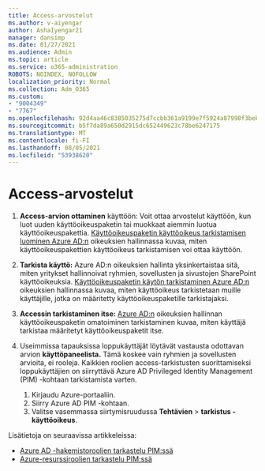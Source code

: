 ```yaml
---
title: Access-arvostelut
ms.author: v-aiyengar
author: AshaIyengar21
manager: dansimp
ms.date: 01/27/2021
ms.audience: Admin
ms.topic: article
ms.service: o365-administration
ROBOTS: NOINDEX, NOFOLLOW
localization_priority: Normal
ms.collection: Adm_O365
ms.custom:
- "9004349"
- "7767"
ms.openlocfilehash: 92d4aa46c8385035275d7ccbb361a9199e7f5924a87998f3beba32a2b02bbcc9
ms.sourcegitcommit: b5f7da89a650d2915dc652449623c78be6247175
ms.translationtype: MT
ms.contentlocale: fi-FI
ms.lasthandoff: 08/05/2021
ms.locfileid: "53938620"
---
```

# <a name="access-reviews"></a>Access-arvostelut

1. **Access-arvion ottaminen** käyttöön: Voit ottaa arvostelut käyttöön, kun luot uuden käyttöoikeuspaketin tai muokkaat aiemmin luotua käyttöoikeuspakettia. [Käyttöoikeuspaketin käyttöoikeus tarkistamisen luominen Azure AD:n](https://docs.microsoft.com/azure/active-directory/governance/entitlement-management-access-reviews-create) oikeuksien hallinnassa kuvaa, miten käyttöoikeuspakettien käyttöoikeus tarkistamisen voi ottaa käyttöön.

1. **Tarkista käyttö:** Azure AD:n oikeuksien hallinta yksinkertaistaa sitä, miten yritykset hallinnoivat ryhmien, sovellusten ja sivustojen SharePoint käyttöoikeuksia. [Käyttöoikeuspaketin käytön tarkistaminen Azure AD:n](https://docs.microsoft.com/azure/active-directory/governance/entitlement-management-access-reviews-create) oikeuksien hallinnassa kuvaa, miten käyttöoikeus tarkistetaan muille käyttäjille, jotka on määritetty käyttöoikeuspaketille tarkistajaksi.

1. **Accessin tarkistaminen itse:** [Azure AD:n](https://docs.microsoft.com/azure/active-directory/governance/entitlement-management-access-reviews-self-review) oikeuksien hallinnan käyttöoikeuspaketin omatoiminen tarkistaminen kuvaa, miten käyttäjä tarkistaa määritetyt käyttöoikeuspaketit itse.

1. Useimmissa tapauksissa loppukäyttäjät löytävät vastausta odottavan arvion **käyttöpaneelista.** Tämä koskee vain ryhmien ja sovellusten arvioita, ei rooleja. Kaikkien roolien access-tarkistusten suorittamiseksi loppukäyttäjien on siirryttävä Azure AD Privileged Identity Management (PIM) -kohtaan tarkistamista varten.

    1. Kirjaudu Azure-portaaliin.
    2. Siirry Azure AD PIM -kohtaan.
    3. Valitse vasemmassa siirtymisruudussa **Tehtävien**  >  **tarkistus -käyttöoikeus**.
    
Lisätietoja on seuraavissa artikkeleissa:

- [Azure AD -hakemistoroolien tarkastelu PIM:ssä ](https://docs.microsoft.com/azure/active-directory/privileged-identity-management/pim-how-to-perform-security-review/)
- [Azure-resurssiroolien tarkastelu PIM:ssä](https://docs.microsoft.com/azure/active-directory/privileged-identity-management/pim-resource-roles-perform-access-review/)